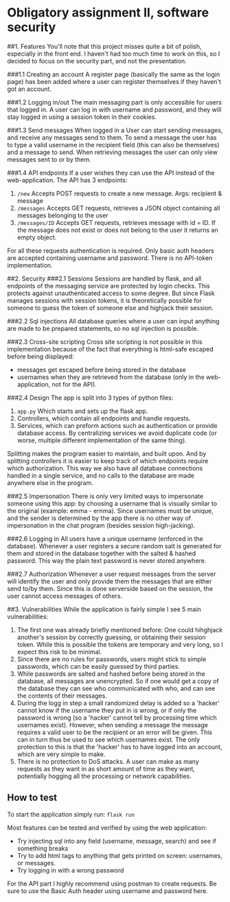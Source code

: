 # Obligatory assignment II, software security
##1. Features
You'll note that this project misses quite a bit of polish, especially in the front end. I haven't had too much time to
work on this, so I decided to focus on the security part, and not the presentation.

###1.1 Creating an account
A register page (basically the same as the login page) has been added where a user can register themselves if they 
haven't got an account.

###1.2 Logging in/out
The main messaging part is only accessible for users that logged in. A user can log in with username and password, and 
they will stay logged in using a session token in their cookies.

###1.3 Send messages
When logged in a User can start sending messages, and receive any messages send to them. To send a message the user has 
to type a valid username in the recipient field (this can also be themselves) and a message to send. When retrieving 
messages the user can only view messages sent to or by them.

###1.4 API endpoints
If a user wishes they can use the API instead of the web-application. The API has 3 endpoints:
1. ```/new``` Accepts POST requests to create a new message. Args: recipient & message
2. ```/messages``` Accepts GET requests, retrieves a JSON object containing all messages belonging to the user
3. ```/messages/ID``` Accepts GET requests, retrieves message with id = ID. If the message does not exist or does not 
belong to the user it returns an empty object.

For all these requests authentication is required. Only basic auth headers are accepted containing username and password.
There is no API-token implementation.

##2. Security
###2.1 Sessions
Sessions are handled by flask, and all endpoints of the messaging service are protected by login checks. This protects 
against unauthenticated access to some degree. But since Flask manages sessions with session tokens, it is theoretically
possible for someone to guess the token of someone else and highjack their session.

###2.2 Sql injections
All database queries where a user can input anything are made to be prepared statements, so no sql injection is possible.

###2.3 Cross-site scripting
Cross site scripting is not possible in this implementation because of the fact that everything is html-safe escaped 
before being displayed: 
- messages get escaped before being stored in the database
- usernames when they are retrieved from the database (only in the web-application, not for the API).

###2.4 Design
The app is split into 3 types of python files:
1. ```app.py``` Which starts and sets up the flask app.
2. Controllers, which contain all endpoints and handle requests.
3. Services, which can preform actions such as authentication or provide database access. By centralizing services we 
avoid duplicate code (or worse, multiple different implementation of the same thing).

Splitting makes the program easier to maintain, and built upon. And by splitting controllers it is easier to keep track 
of which endpoints require which authorization. This way we also have all database connections handled in a single
service, and no calls to the database are made anywhere else in the program.

###2.5 Impersonation
There is only very limited ways to impersonate someone using this app: by choosing a username that is visually similar to 
the original (example: emma - ernma). Since usernames must be unique, and the sender is determined by the app there is
no other way of impersonation in the chat program (besides session high-jacking).

###2.6 Logging in
All users have a unique username (enforced in the database). 
Whenever a user registers a secure random salt is generated for them and stored in the database together with the salted 
& hashed password. This way the plain text password is never stored anywhere.

###2.7 Authorization
Whenever a user request messages from the server will identify the user and only provide them the messages 
that are either send to/by them. Since this is done serverside based on the session, the user cannot access messages of 
others.

##3. Vulnerabilities
While the application is fairly simple I see 5 main vulnerabilities:
1. The first one was already briefly mentioned before: One could hihghjack another's session by correctly guessing, or 
obtaining their session token. While this is possible the tokens are temporary and very long, so I expect this risk to 
be minimal.
2. Since there are no rules for passwords, users might stick to simple passwords, which can be easily guessed by third 
parties.
3. While passwords are salted and hashed before being stored in the database, all messages are unencrypted. So if one 
would get a copy of the database they can see who communicated with who, and can see the contents of their messages.
4. During the logg in step a small randomized delay is added so a 'hacker' cannot know if the username they put in is 
wrong, or if only the password is wrong (so a 'hacker' cannot tell by processing time which usernames exist). However,
when sending a message the message requires a valid user to be the recipient or an error will be given. This can in turn
thus be used to see which usernames exist. The only protection to this is that the 'hacker' has to have logged into an 
account, which are very simple to make.
5. There is no protection to DoS attacks. A user can make as many requests as they want in as short amount of time as
they want, potentially hogging all the processing or network capabilities.

## How to test
To start the application simply run:
`flask run`

Most features can be tested and verified by using the web application:
- Try injecting sql into any field (username, message, search) and see if something breaks
- Try to add html tags to anything that gets printed on screen: usernames, or messages.
- Try logging in with a wrong password

For the API part I highly recommend using postman to create requests. Be sure to use the Basic Auth header using 
username and password here.